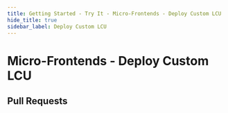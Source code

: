 ```yaml
---
title: Getting Started - Try It - Micro-Frontends - Deploy Custom LCU
hide_title: true
sidebar_label: Deploy Custom LCU
---
```


# Micro-Frontends - Deploy Custom LCU

## Pull Requests
